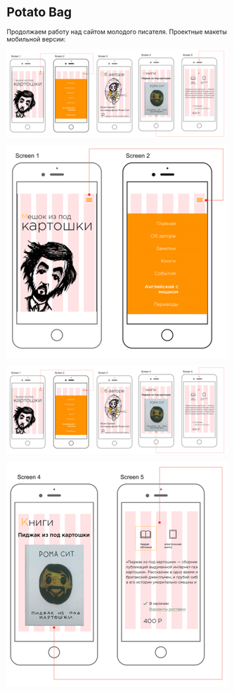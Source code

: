 # Potato Bag

Продолжаем работу над сайтом молодого писателя. Проектные макеты мобильной версии:

![5 screens](Potato1.jpg)

![2 screens](Potato.jpg)

![1 screen](Potato1.jpg)

![2 screens](Potato2.jpg)

